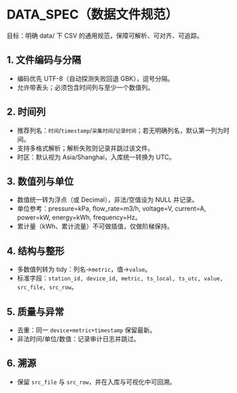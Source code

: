 # DATA_SPEC（数据文件规范）

目标：明确 data/ 下 CSV 的通用规范，保障可解析、可对齐、可追踪。

## 1. 文件编码与分隔
- 编码优先 UTF-8（自动探测失败回退 GBK），逗号分隔。
- 允许带表头；必须包含时间列与至少一个数值列。

## 2. 时间列
- 推荐列名：`时间`/`timestamp`/`采集时间`/`记录时间`；若无明确列名，默认第一列为时间。
- 支持多格式解析；解析失败则记录并跳过该文件。
- 时区：默认视为 Asia/Shanghai，入库统一转换为 UTC。

## 3. 数值列与单位
- 数值统一转为浮点（或 Decimal），非法/空值设为 NULL 并记录。
- 单位参考：pressure=kPa, flow_rate=m3/h, voltage=V, current=A, power=kW, energy=kWh, frequency=Hz。
- 累计量（kWh、累计流量）不可做插值，仅做阶梯保持。

## 4. 结构与整形
- 多数值列转为 tidy：列名→`metric`，值→`value`。
- 标准字段：`station_id, device_id, metric, ts_local, ts_utc, value, src_file, src_row`。

## 5. 质量与异常
- 去重：同一 `device+metric+timestamp` 保留最新。
- 非法时间/单位/数值：记录审计日志并跳过。

## 6. 溯源
- 保留 `src_file` 与 `src_row`，并在入库与可视化中可回溯。

